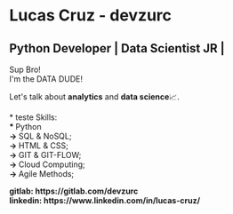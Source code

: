 # Lucas Cruz - devzurc
## Python Developer | Data Scientist JR |
<p>
  Sup Bro!<br>
  I'm the DATA DUDE!
</p>
<p>
  Let's talk about <b>analytics</b> and <b>data science</b>📈.
</p>
<p>
  * teste
  Skills: <br>
  <b> * </b> Python <br>
  <b> -> </b> SQL  & NoSQL;<br>
  <b> -> </b> HTML & CSS;<br>
  <b> -> </b> GIT  & GIT-FLOW;<br>
  <b> -> </b> Cloud Computing;<br>
  <b> -> </b> Agile Methods;<br>
</p>
<b>gitlab: https://gitlab.com/devzurc</b><br>
<b>linkedin: https://www.linkedin.com/in/lucas-cruz/</b>

  
